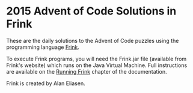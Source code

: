 # 2015 Advent of Code Solutions in Frink

These are the daily solutions to the Advent of Code puzzles using the programming language [Frink](https://frinklang.org/).

To execute Frink programs, you will need the Frink.jar file (available from Frink's website) which runs on the Java Virtual Machine. Full instructions are available on the [Running Frink](https://frinklang.org/#RunningFrink) chapter of the documentation.

Frink is created by Alan Eliasen.